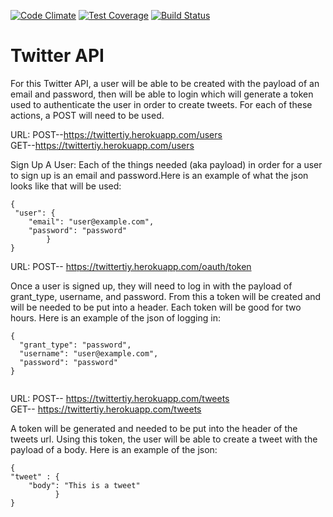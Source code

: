 [![Code Climate](https://codeclimate.com/repos/563abb6269568060130019cc/badges/16c0fcde2e3ba06b3e0f/gpa.svg)](https://codeclimate.com/repos/563abb6269568060130019cc/feed)
[![Test Coverage](https://codeclimate.com/repos/563abb6269568060130019cc/badges/16c0fcde2e3ba06b3e0f/coverage.svg)](https://codeclimate.com/repos/563abb6269568060130019cc/coverage)
[![Build Status](https://travis-ci.org/Jtensminger/twitter_api.svg)](https://travis-ci.org/Jtensminger/twitter_apii)

Twitter API
===========
For this Twitter API, a user will be able to be created with the payload of an email and password, then will be able to login which will generate a token used to authenticate the user in order to create tweets. For each of these actions, a POST will need to be used.

URL:
POST--https://twittertiy.herokuapp.com/users  
GET--https://twittertiy.herokuapp.com/users

Sign Up A User:
Each of the things needed (aka payload) in order for a user to sign up is an email and password.Here is an example of what the json looks like that will be used:

```
{
 "user": {
    "email": "user@example.com",
    "password": "password"
        }
}
```


URL:
POST-- https://twittertiy.herokuapp.com/oauth/token

Once a user is signed up, they will need to log in with the payload of grant_type, username, and password. From this a token will be created and will be needed to be put into a header. Each token will be good for two hours.
Here is an example of the json of logging in:
```
{
  "grant_type": "password",
  "username": "user@example.com",
  "password": "password"
}


```


URL:
POST-- https://twittertiy.herokuapp.com/tweets  
GET-- https://twittertiy.herokuapp.com/tweets

A token will be generated and needed to be put into the header of the tweets url.
Using this token, the user will be able to create a tweet with the payload of a body. Here is an example of the json:

```
{
"tweet" : {
    "body": "This is a tweet"
          }
}

```


